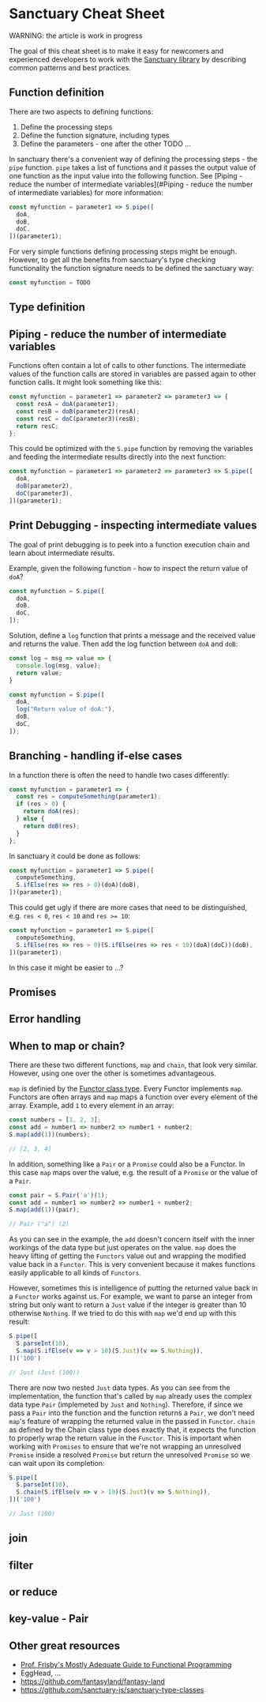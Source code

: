 # Sanctuary Cheat Sheet

WARNING: the article is work in progress

The goal of this cheat sheet is to make it easy for newcomers and experienced developers to work with the [Sanctuary library](https://sanctuary.js.org/) by describing common patterns and best practices.

## Function definition

There are two aspects to defining functions:

1. Define the processing steps
2. Define the function signature, including types
3. Define the parameters - one after the other TODO ...

In sanctuary there's a convenient way of defining the processing steps - the `pipe` function. `pipe` takes a list of functions and it passes the output value of one function as the input value into the following function. See [Piping - reduce the number of intermediate variables](#Piping - reduce the number of intermediate variables) for more information:

```javascript
const myfunction = parameter1 => S.pipe([
  doA,
  doB,
  doC,
])(parameter1);
```

For very simple functions defining processing steps might be enough. However, to get all the benefits from sanctuary's type checking functionality the function signature needs to be defined the sanctuary way:

```javascript
const myfunction = TODO
```

## Type definition

## Piping - reduce the number of intermediate variables

Functions often contain a lot of calls to other functions. The intermediate values of the function calls are stored in variables are passed again to other function calls. It might look something like this:

```javascript
const myfunction = parameter1 => parameter2 => parameter3 => {
  const resA = doA(parameter1);
  const resB = doB(parameter2)(resA);
  const resC = doC(parameter3)(resB);
  return resC;
};
```

This could be optimized with the `S.pipe` function by removing the variables and feeding the intermediate results directly into the next function:

```javascript
const myfunction = parameter1 => parameter2 => parameter3 => S.pipe([
  doA,
  doB(parameter2),
  doC(parameter3),
])(parameter1);
```

## Print Debugging - inspecting intermediate values

The goal of print debugging is to peek into a function execution chain and learn about intermediate results.

Example, given the following function - how to inspect the return value of `doA`?

```javascript
const myfunction = S.pipe([
  doA,
  doB,
  doC,
]);
```

Solution, define a `log` function that prints a message and the received value and returns the value. Then add the log function between `doA` and `doB`:

```javascript
const log = msg => value => {
  console.log(msg, value);
  return value;
}

const myfunction = S.pipe([
  doA,
  log("Return value of doA:"),
  doB,
  doC,
]);
```

## Branching - handling if-else cases

In a function there is often the need to handle two cases differently:

```javascript
const myfunction = parameter1 => {
  const res = computeSomething(parameter1);
  if (res > 0) {
    return doA(res);
  } else {
    return doB(res);
  }
};
```

In sanctuary it could be done as follows:

```javascript
const myfunction = parameter1 => S.pipe([
  computeSomething,
  S.ifElse(res => res > 0)(doA)(doB),
])(parameter1);
```

This could get ugly if there are more cases that need to be distinguished, e.g. `res < 0`, `res < 10` and `res >= 10`:

```javascript
const myfunction = parameter1 => S.pipe([
  computeSomething,
  S.ifElse(res => res > 0)(S.ifElse(res => res < 10)(doA)(doC))(doB),
])(parameter1);
```

In this case it might be easier to ...?

## Promises


## Error handling

## When to map or chain?

There are these two different functions, `map` and `chain`, that look very similar. However, using one over the other is sometimes advantageous.

`map` is definied by the [Functor class type](https://github.com/sanctuary-js/sanctuary-type-classes#type-class-hierarchy). Every Functor implements `map`. Functors are often arrays and `map` maps a function over every element of the array. Example, add `1` to every element in an array:

```javascript
const numbers = [1, 2, 3];
const add = number1 => number2 => number1 + number2;
S.map(add(1))(numbers);

// [2, 3, 4]
```

In addition, something like a `Pair` or a `Promise` could also be a Functor. In this case `map` maps over the value, e.g. the result of a `Promise` or the value of a `Pair`.

```javascript
const pair = S.Pair('a')(1);
const add = number1 => number2 => number1 + number2;
S.map(add(1))(pair);

// Pair ("a") (2)
```

As you can see in the example, the `add` doesn't concern itself with the inner workings of the data type but just operates on the value. `map` does the heavy lifting of getting the `Functors` value out and wrapping the modified value back in a `Functor`. This is very convenient because it makes functions easily applicable to all kinds of `Functors`.

However, sometimes this is intelligence of putting the returned value back in a `Functor` works against us. For example, we want to parse an integer from string but only want to return a `Just` value if the integer is greater than 10 otherwise `Nothing`. If we tried to do this with `map` we'd end up with this result:

```javascript
S.pipe([
  S.parseInt(10),
  S.map(S.ifElse(v => v > 10)(S.Just)(v => S.Nothing)),
])('100')

// Just (Just (100))
```

There are now two nested `Just` data types. As you can see from the implementation, the function that's called by `map` already uses the complex data type `Pair` (implemeted by `Just` and `Nothing`). Therefore, if since we pass a `Pair` into the function and the function returns a `Pair`, we don't need `map`'s feature of wrapping the returned value in the passed in `Functor`. `chain` as defined by the Chain class type does exactly that, it expects the function to properly wrap the return value in the `Functor`. This is important when working with `Promises` to ensure that we're not wrapping an unresolved `Promise` inside a resolved `Promise` but return the unresolved `Promise` so we can wait upon its completion:

```javascript
S.pipe([
  S.parseInt(10),
  S.chain(S.ifElse(v => v > 10)(S.Just)(v => S.Nothing)),
])('100')

// Just (100)
```

## join

## filter

## or reduce

## key-value - Pair

## Other great resources

- [Prof. Frisby's Mostly Adequate Guide to Functional Programming](https://github.com/MostlyAdequate/mostly-adequate-guide)
- EggHead, ...
- https://github.com/fantasyland/fantasy-land
- https://github.com/sanctuary-js/sanctuary-type-classes